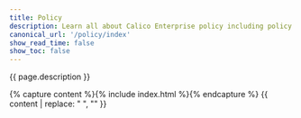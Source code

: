 ```yaml
---
title: Policy
description: Learn all about Calico Enterprise policy including policy lifecycle and automation.
canonical_url: '/policy/index'
show_read_time: false
show_toc: false
---
```


{{ page.description }}

{% capture content %}{% include index.html %}{% endcapture %}
{{ content | replace: "    ", "" }}
